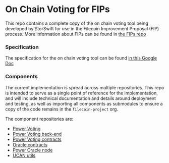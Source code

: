 # On Chain Voting for FIPs
This repo contains a complete copy of the on chain voting tool being developed
by StorSwift for use in the Filecoin Improvement Proposal (FIP) process. More
information about FIPs can be found in [the FIPs
repo](https://github.com/filecoin-project/FIPs)

### Specification
The specification for the on chain voting tool can be found [in this Google Doc](https://docs.google.com/document/d/13910NE-O3mUQ6rztt6f3xe7hwW_aS-xaPW_zHuTpBW4/edit)

### Components
The current implementation is spread across multiple repositories. This repo is
intended to serve as a single point of reference for the implementation, and
will include technical documentation and details around deployment and testing,
as well as importing all components as submodules to ensure a copy of the code
remains in the `filecoin-project` org.

The component repositories are:
- [Power Voting](https://github.com/black-domain/power-voting)
- [Power Voting back-end](https://github.com/black-domain/powervoting-backend)
- [Power Voting contracts](https://github.com/black-domain/powervoting-contracts)
- [Oracle contracts](https://github.com/black-domain/power-oracle-contracts)
- [Power Oracle node](https://github.com/black-domain/power-oracle-node)
- [UCAN utils](https://github.com/black-domain/ucan-utils)
